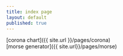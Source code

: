 ```yaml
---
title: index page
layout: default
published: true
---
```

[corona chart]({{ site.url }}/pages/corona)  
[morse generator]({{ site.url}}/pages/morse)
